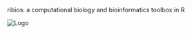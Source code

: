 ribios: a computational biology and bioinformatics toolbox in R

![Logo](https://stash.intranet.roche.com/stash/projects/BIOINFO/repos/ribios/browse/website/images/ribios-logo.png)
